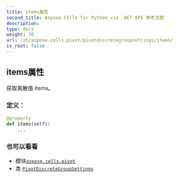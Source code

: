 ```yaml
---
title: items属性
second_title: Aspose.Cells for Python via .NET API 参考文献
description:
type: docs
weight: 30
url: /zh/aspose.cells.pivot/pivotdiscretegroupsettings/items/
is_root: false
---
```

## items属性

获取离散值 items。
### 定义：
```python
@property
def items(self):
    ...
```

### 也可以看看
* 模块[`aspose.cells.pivot`](../../)
* 类 [`PivotDiscreteGroupSettings`](/cells/python-net/zh/aspose.cells.pivot/pivotdiscretegroupsettings)
